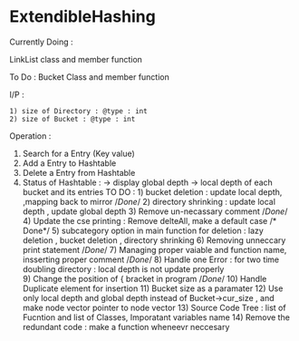 # ExtendibleHashing

Currently Doing : 

 LinkList class and member function
 
To Do :
  Bucket Class and member function

I/P : 

    1) size of Directory : @type : int
    2) size of Bucket : @type : int

Operation :
  1) Search for a Entry (Key value)
  2) Add a Entry to Hashtable
  3) Delete a Entry from Hashtable
  4) Status of Hashtable :
        -> display global depth
        -> local depth of each bucket and its entries
TO DO : 
	1) bucket deletion : update local depth, ,mapping back to mirror /*Done*/
	2) directory shrinking : update local depth , update global depth
	3) Remove un-necassary comment /*Done*/
	4) Update the cse printing : Remove delteAll,  make a default case  /* Done*/
	5) subcategory  option in main function for deletion : lazy deletion , bucket  deletion , directory shrinking
	6) Removing unneccary print statement /*Done*/
	7) Managing proper vaiable and function name, insserting proper comment /*Done*/
	8) Handle one Error : for two time doubling directory : local depth is not update properly       
	9) Change the position of { bracket in program /*Done*/
	10) Handle Duplicate element for insertion 
	11) Bucket size as a paramater
	12) Use only local depth and global depth instead of Bucket->cur_size , and make node vector pointer to node vector
	13) Source Code Tree : list of Fucntion and list of Classes, Imporatant variables name
	14) Remove the redundant code : make a function wheneevr neccesary 
